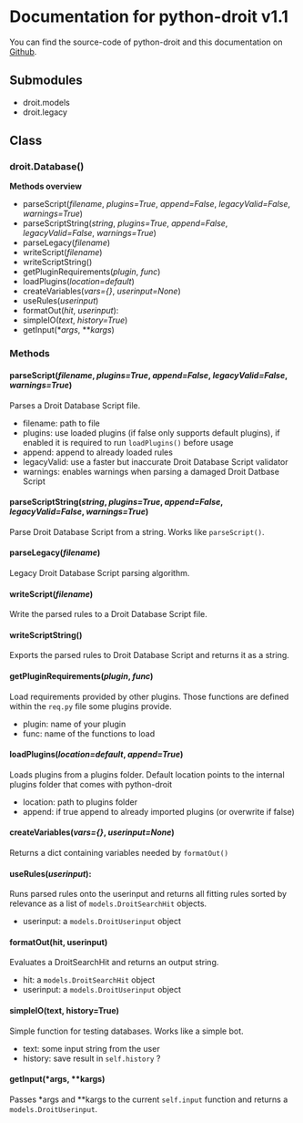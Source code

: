 # Documentation for python-droit v1.1
You can find the source-code of python-droit and this documentation on [Github](https://github.com/jarinox/python-droit).


## Submodules
- droit.models
- droit.legacy


## Class
### droit.Database()
**Methods overview**
- parseScript(*filename*, *plugins=True*, *append=False*, *legacyValid=False*, *warnings=True*)
- parseScriptString(*string*, *plugins=True*, *append=False*, *legacyValid=False*, *warnings=True*)
- parseLegacy(*filename*)
- writeScript(*filename*)
- writeScriptString()
- getPluginRequirements(*plugin*, *func*)
- loadPlugins(*location=default*)
- createVariables(*vars={}*, *userinput=None*)
- useRules(*userinput*)
- formatOut(*hit*, *userinput*):
- simpleIO(*text*, *history=True*)
- getInput(\**args*, \*\**kargs*)

### Methods
#### parseScript(*filename*, *plugins=True*, *append=False*, *legacyValid=False*, *warnings=True*)
Parses a Droit Database Script file.
- filename: path to file
- plugins: use loaded plugins (if false only supports default plugins), if enabled it is required to run `loadPlugins()` before usage
- append: append to already loaded rules
- legacyValid: use a faster but inaccurate Droit Database Script validator
- warnings: enables warnings when parsing a damaged Droit Datbase Script

#### parseScriptString(*string*, *plugins=True*, *append=False*, *legacyValid=False*, *warnings=True*)
Parse Droit Database Script from a string.
Works like `parseScript()`.

#### parseLegacy(*filename*)
Legacy Droit Database Script parsing algorithm.

#### writeScript(*filename*)
Write the parsed rules to a Droit Database Script file.

#### writeScriptString()
Exports the parsed rules to Droit Database Script and returns it as a string.

#### getPluginRequirements(*plugin*, *func*)
Load requirements provided by other plugins. Those functions are defined within the `req.py` file some plugins provide.

- plugin: name of your plugin
- func: name of the functions to load

#### loadPlugins(*location=default*, *append=True*)
Loads plugins from a plugins folder. Default location points to the internal plugins folder that comes with python-droit
- location: path to plugins folder
- append: if true append to already imported plugins (or overwrite if false)

#### createVariables(*vars={}*, *userinput=None*)
Returns a dict containing variables needed by `formatOut()`

#### useRules(*userinput*):
Runs parsed rules onto the userinput and returns all fitting rules sorted by relevance as a list of `models.DroitSearchHit` objects.
- userinput: a `models.DroitUserinput` object

#### formatOut(hit, userinput)
Evaluates a DroitSearchHit and returns an output string.
- hit: a `models.DroitSearchHit` object
- userinput: a `models.DroitUserinput` object

#### simpleIO(text, history=True)
Simple function for testing databases. Works like a simple bot.
- text: some input string from the user
- history: save result in `self.history` ?

#### getInput(\*args, \*\*kargs)
Passes \*args and \*\*kargs to the current `self.input` function and returns a `models.DroitUserinput`.